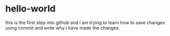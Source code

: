 # hello-world
this is the first step into github
and i am trying to learn how to save changes using commit and write why i have made the changes.
